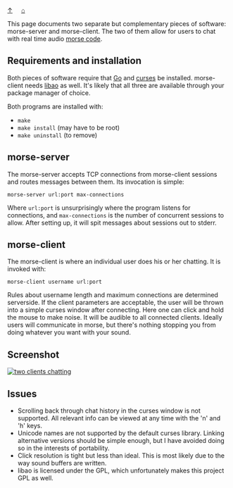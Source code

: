[↑](https://dalrym.pl/projects/index.html) &nbsp; &nbsp; [⌂](https://dalrym.pl/index.html)

This page documents two separate but complementary pieces of software: morse-server and morse-client. The two of them allow for users to chat with real time audio [morse code](https://en.wikipedia.org/wiki/Morse_code).

## Requirements and installation

Both pieces of software require that [Go](https://golang.org) and [curses](http://http://invisible-island.net/ncurses/man/) be installed. morse-client needs [libao](https://xiph.org/ao/) as well. It's likely that all three are available through your package manager of choice.

Both programs are installed with:

+ ``make``
+ ``make install`` (may have to be root)
+ ``make uninstall`` (to remove)

## morse-server

The morse-server accepts TCP connections from morse-client sessions and routes messages between them. Its invocation is simple:

    morse-server url:port max-connections
 
Where ``url:port`` is unsurprisingly where the program listens for connections, and ``max-connections`` is the number of concurrent sessions to allow. After setting up, it will spit messages about sessions out to stderr.

## morse-client

The morse-client is where an individual user does his or her chatting. It is invoked with:

    morse-client username url:port

Rules about username length and maximum connections are determined serverside. If the client parameters are acceptable, the user will be thrown into a simple curses window after connecting. Here one can click and hold the mouse to make noise. It will be audible to all connected clients. Ideally users will communicate in morse, but there's nothing stopping you from doing whatever you want with your sound.

## Screenshot

[![two clients chatting](https://dalrym.pl/media/img/morse.gif)](https://dalrym.pl/media/img/morse.gif)

## Issues

+ Scrolling back through chat history in the curses window is not supported. All relevant info can be viewed at any time with the 'n' and 'h' keys.
+ Unicode names are not supported by the default curses library. Linking alternative versions should be simple enough, but I have avoided doing so in the interests of portability.
+ Click resolution is tight but less than ideal. This is most likely due to the way sound buffers are written.
+ libao is licensed under the GPL, which unfortunately makes this project GPL as well.
